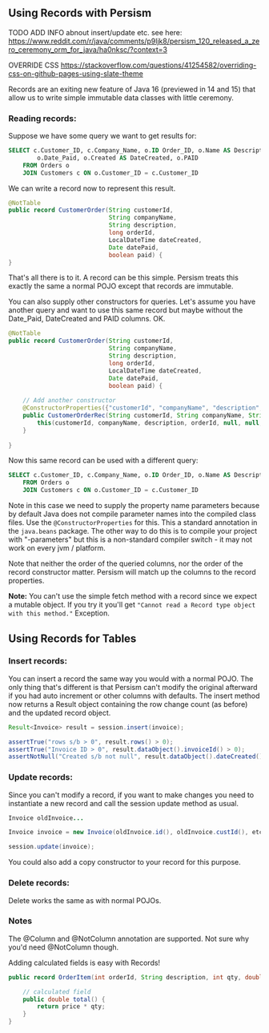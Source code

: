## Using Records with Persism

TODO ADD INFO  abnout insert/update etc.
see here:
https://www.reddit.com/r/java/comments/p9ljk8/persism_120_released_a_zero_ceremony_orm_for_java/ha0nksc/?context=3

OVERRIDE CSS https://stackoverflow.com/questions/41254582/overriding-css-on-github-pages-using-slate-theme

Records are an exiting new feature of Java 16 (previewed in 14 and 15) that allow us to write simple immutable 
data classes with little ceremony. 

### Reading records:

Suppose we have some query we want to get results for: 
```sql 
SELECT c.Customer_ID, c.Company_Name, o.ID Order_ID, o.Name AS Description, 
        o.Date_Paid, o.Created AS DateCreated, o.PAID      
    FROM Orders o
    JOIN Customers c ON o.Customer_ID = c.Customer_ID
```

We can write a record now to represent this result. 
```java 
@NotTable
public record CustomerOrder(String customerId, 
                            String companyName, 
                            String description, 
                            long orderId,
                            LocalDateTime dateCreated, 
                            Date datePaid, 
                            boolean paid) {
}
```
That's all there is to it. A record can be this simple. Persism treats this exactly the same a normal POJO except that
records are immutable. 

You can also supply other constructors for queries. Let's assume you have another query and want to use this same record
but maybe without the Date_Paid, DateCreated and PAID columns. OK.

```java 
@NotTable
public record CustomerOrder(String customerId, 
                            String companyName, 
                            String description, 
                            long orderId,
                            LocalDateTime dateCreated, 
                            Date datePaid, 
                            boolean paid) {
                            
    // Add another constructor
    @ConstructorProperties({"customerId", "companyName", "description", "orderId"})
    public CustomerOrderRec(String customerId, String companyName, String description, long orderId) {
        this(customerId, companyName, description, orderId, null, null, false);
    }
                           
}
```
Now this same record can be used with a different query:

```sql 
SELECT c.Customer_ID, c.Company_Name, o.ID Order_ID, o.Name AS Description 
    FROM Orders o
    JOIN Customers c ON o.Customer_ID = c.Customer_ID
```
Note in this case we need to supply the property name parameters because by default Java does not compile parameter names 
into the compiled class files. Use the ```@ConstructorProperties``` for this. This a standard annotation in the 
```java.beans``` package.  The other way to do this is to compile your project with "-parameters" but this is a 
non-standard compiler switch - it may not work on every jvm / platform.

Note that neither the order of the queried columns, nor the order of the record constructor matter. Persism will 
match up the columns to the record properties.

**Note:** You can't use the simple fetch method with a record since we expect a mutable object. If you try it 
you'll get ```"Cannot read a Record type object with this method."``` Exception.


## Using Records for Tables

### Insert records:

You can insert a record the same way you would with a normal POJO. The only thing that's different is that Persism
can't modify the original afterward if you had auto increment or other columns with defaults. The insert method now
returns a Result object containing the row change count (as before) and the updated record object.

```java 
Result<Invoice> result = session.insert(invoice);

assertTrue("rows s/b > 0", result.rows() > 0);
assertTrue("Invoice ID > 0", result.dataObject().invoiceId() > 0);
assertNotNull("Created s/b not null", result.dataObject().dateCreated());
```

### Update records:

Since you can't modify a record, if you want to make changes you need to instantiate a new record and call
the session update method as usual.
```java 
Invoice oldInvoice...

Invoice invoice = new Invoice(oldInvoice.id(), oldInvoice.custId(), etc....)

session.update(invoice);
```

You could also add a copy constructor to your record for this purpose.



### Delete records:

Delete works the same as with normal POJOs.

### Notes

The @Column and @NotColumn annotation are supported. Not sure why you'd need @NotColumn though.

Adding calculated fields is easy with Records!

```java 
public record OrderItem(int orderId, String description, int qty, double price) {

    // calculated field
    public double total() {
        return price * qty;
    }
}

```
